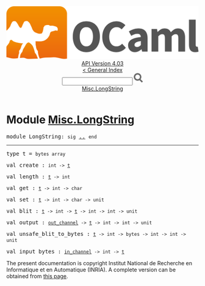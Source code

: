 <!-- ((! set title API !)) ((! set documentation !)) ((! set api !)) ((! set nobreadcrumb !)) -->
<div class="api"><header><nav class="toc brand"><a class="brand" href="https://ocaml.org/"><img src="colour-logo-gray.svg" class="svg" alt="OCaml"></a></nav><nav class="toc"><div class="toc_version"><a href="/docs" id="version-select">API Version 4.03</a></div><a href="index.html">&lt; General Index</a><div class="api_search"><input type="text" name="apisearch" id="api_search" oninput="mySearch(false);" onkeypress="this.oninput();" onclick="this.oninput();" onpaste="this.oninput();">
<img src="search_icon.svg" alt="Search" class="svg" onclick="mySearch(false)"></div>
<div id="search_results"></div><div class="toc_title"><a href="#top">Misc.LongString</a></div><ul></ul></nav></header>

<h1>Module <a href="type_Misc.LongString.html">Misc.LongString</a></h1>

<pre><span class="keyword">module</span> LongString: <code class="code"><span class="keyword">sig</span></code> <a href="Misc.LongString.html">..</a> <code class="code"><span class="keyword">end</span></code></pre><hr width="100%">

<pre><span id="TYPEt"><span class="keyword">type</span> <code class="type"></code>t</span> = <code class="type">bytes array</code> </pre>


<pre><span id="VALcreate"><span class="keyword">val</span> create</span> : <code class="type">int -&gt; <a href="Misc.LongString.html#TYPEt">t</a></code></pre>
<pre><span id="VALlength"><span class="keyword">val</span> length</span> : <code class="type"><a href="Misc.LongString.html#TYPEt">t</a> -&gt; int</code></pre>
<pre><span id="VALget"><span class="keyword">val</span> get</span> : <code class="type"><a href="Misc.LongString.html#TYPEt">t</a> -&gt; int -&gt; char</code></pre>
<pre><span id="VALset"><span class="keyword">val</span> set</span> : <code class="type"><a href="Misc.LongString.html#TYPEt">t</a> -&gt; int -&gt; char -&gt; unit</code></pre>
<pre><span id="VALblit"><span class="keyword">val</span> blit</span> : <code class="type"><a href="Misc.LongString.html#TYPEt">t</a> -&gt; int -&gt; <a href="Misc.LongString.html#TYPEt">t</a> -&gt; int -&gt; int -&gt; unit</code></pre>
<pre><span id="VALoutput"><span class="keyword">val</span> output</span> : <code class="type"><a href="Pervasives.html#TYPEout_channel">out_channel</a> -&gt; <a href="Misc.LongString.html#TYPEt">t</a> -&gt; int -&gt; int -&gt; unit</code></pre>
<pre><span id="VALunsafe_blit_to_bytes"><span class="keyword">val</span> unsafe_blit_to_bytes</span> : <code class="type"><a href="Misc.LongString.html#TYPEt">t</a> -&gt; int -&gt; bytes -&gt; int -&gt; int -&gt; unit</code></pre>
<pre><span id="VALinput_bytes"><span class="keyword">val</span> input_bytes</span> : <code class="type"><a href="Pervasives.html#TYPEin_channel">in_channel</a> -&gt; int -&gt; <a href="Misc.LongString.html#TYPEt">t</a></code></pre><div class="copyright">The present documentation is copyright Institut National de Recherche en Informatique et en Automatique (INRIA). A complete version can be obtained from <a href="http://caml.inria.fr/pub/docs/manual-ocaml/">this page</a>.</div></div>